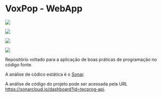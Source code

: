 # VoxPop - WebApp

<p><img src="https://sonarcloud.io/api/project_badges/measure?project=tecprog-api&metric=alert_status"></p> <p><img src="
https://sonarcloud.io/api/project_badges/measure?project=tecprog-api&metric=bugs"></p> <p><img src="https://sonarcloud.io/api/project_badges/measure?project=tecprog-api&metric=duplicated_lines_density"></p> <p><img src="https://sonarcloud.io/api/project_badges/measure?project=tecprog-api&metric=ncloc"></p> 

Repositório voltado para a aplicação de boas práticas de programação no código fonte.

A análise de códico estática é o [Sonar](https://www.sonarqube.org/).

A análise de código do projeto pode ser acessada pela URL https://sonarcloud.io/dashboard?id=tecprog-api.
